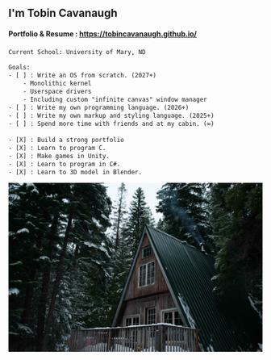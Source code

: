 ## I'm Tobin Cavanaugh
#### Portfolio & Resume : https://tobincavanaugh.github.io/

```
Current School: University of Mary, ND
```

```
Goals:
- [ ] : Write an OS from scratch. (2027+)
    - Monolithic kernel
    - Userspace drivers
    - Including custom "infinite canvas" window manager
- [ ] : Write my own programming language. (2026+)
- [ ] : Write my own markup and styling language. (2025+)
- [ ] : Spend more time with friends and at my cabin. (∞)

- [X] : Build a strong portfolio
- [X] : Learn to program C.
- [X] : Make games in Unity.
- [X] : Learn to program in C#.
- [X] : Learn to 3D model in Blender.
```


![Image of my family's cabin](https://raw.githubusercontent.com/TobinCavanaugh/TobinCavanaugh/main/Cabin-25%25.png)
